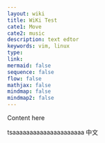 ```yaml
---
layout: wiki
title: WiKi Test
cate1: Move
cate2: music
description: text edtor
keywords: vim, linux
type:
link:
mermaid: false
sequence: false
flow: false
mathjax: false
mindmap: false
mindmap2: false
---
```


Content here

tsaaaaaaaaaaaaaaaaaaaaa
中文